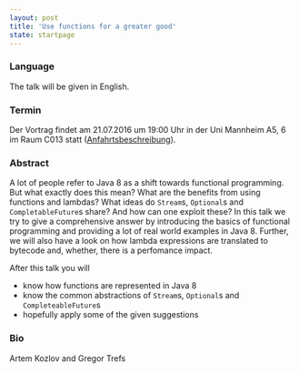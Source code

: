 ```yaml
---
layout: post
title: 'Use functions for a greater good'
state: startpage
---
```


### Language

The talk will be given in English.

### Termin

Der Vortrag findet am 21.07.2016 um 19:00 Uhr in der Uni Mannheim A5, 6 im Raum C013 statt ([Anfahrtsbeschreibung](/getting-there)).

### Abstract

A lot of people refer to Java 8 as a shift towards functional programming. But what exactly does this mean? What are the benefits from using functions and lambdas? What ideas do `Stream`s, `Optional`s and `CompletableFuture`s share? And how can one exploit these? In this talk we try to give a comprehensive answer by introducing the basics of functional programming and providing a lot of real world examples in Java 8. Further, we will also have a look on how lambda expressions are translated to bytecode and, whether, there is a perfomance impact.

After this talk you will

- know how functions are represented in Java 8 
- know the common abstractions of `Stream`s, `Optional`s and `CompleteableFuture`s
- hopefully apply some of the given suggestions

### Bio

Artem Kozlov and Gregor Trefs
